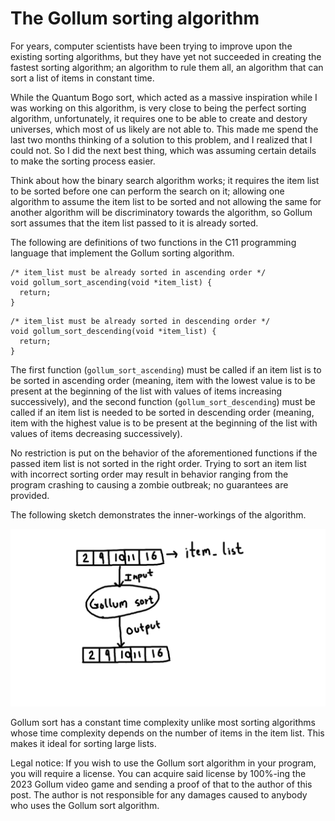 # The Gollum sorting algorithm

For years, computer scientists have been trying to improve upon the existing sorting algorithms, but they have yet not succeeded in creating the fastest sorting algorithm; an algorithm to rule them all, an algorithm that can sort a list of items in constant time.

While the Quantum Bogo sort, which acted as a massive inspiration while I was working on this algorithm, is very close to being the perfect sorting algorithm, unfortunately, it requires one to be able to create and destory universes, which most of us likely are not able to. This made me spend the last two months thinking of a solution to this problem, and I realized that I could not. So I did the next best thing, which was assuming certain details to make the sorting process easier.

Think about how the binary search algorithm works; it requires the item list to be sorted before one can perform the search on it; allowing one algorithm to assume the item list to be sorted and not allowing the same for another algorithm will be discriminatory towards the algorithm, so Gollum sort assumes that the item list passed to it is already sorted.

The following are definitions of two functions in the C11 programming language that implement the Gollum sorting algorithm.

```
/* item_list must be already sorted in ascending order */
void gollum_sort_ascending(void *item_list) {
  return;
}
```
```
/* item_list must be already sorted in descending order */
void gollum_sort_descending(void *item_list) {
  return;
}
```

The first function (`gollum_sort_ascending`) must be called if an item list is to be sorted in ascending order (meaning, item with the lowest value is to be present at the beginning of the list with values of items increasing successively), and the second function (`gollum_sort_descending`) must be called if an item list is needed to be sorted in descending order (meaning, item with the highest value is to be present at the beginning of the list with values of items decreasing successively).

No restriction is put on the behavior of the aforementioned functions if the passed item list is not sorted in the right order. Trying to sort an item list with incorrect sorting order may result in behavior ranging from the program crashing to causing a zombie outbreak; no guarantees are provided.

The following sketch demonstrates the inner-workings of the algorithm.

![1.png](1.png)

Gollum sort has a constant time complexity unlike most sorting algorithms whose time complexity depends on the number of items in the item list. This makes it ideal for sorting large lists.

Legal notice: If you wish to use the Gollum sort algorithm in your program, you will require a license. You can acquire said license by 100%-ing the 2023 Gollum video game and sending a proof of that to the author of this post. The author is not responsible for any damages caused to anybody who uses the Gollum sort algorithm.

